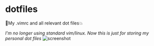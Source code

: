 # dotfiles
🌟My .vimrc and all relevant dot files💥

*I'm no longer using standard vim/linux.
Now this is just for storing my personal dot files*
![screenshot](images/screenshot.png)
